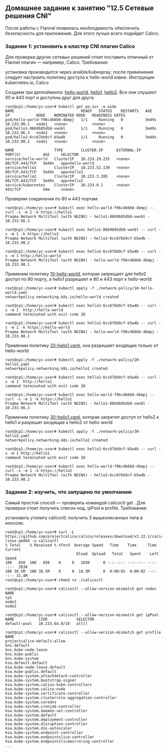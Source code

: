 ## Домашнее задание к занятию "12.5 Сетевые решения CNI"

После работы с Flannel появилась необходимость обеспечить безопасность для приложения. Для этого лучше всего подойдет Calico.

### Задание 1: установить в кластер CNI плагин Calico
Для проверки других сетевых решений стоит поставить отличный от Flannel плагин — например, Calico. Требования:

установка производится через ansible/kubespray;
после применения следует настроить политику доступа к hello-world извне. Инструкции kubernetes.io, Calico

Создаем три деплоймента: [hello-world](./main/hello-world.yaml), [hello1](./main/hello1.yaml), [hello2](./main/hello2.yaml). Все они слушают 80 и 443 порт и доступны друг для друга.

    root@cp1:/home/yc-user# kubectl get po,svc -o wide
    NAME                              READY   STATUS    RESTARTS   AGE     IP            NODE    NOMINATED NODE   READINESS GATES
    pod/hello-world-f96c4b6b6-4bmpj   1/1     Running   0          5m49s   10.233.90.1   node1   <none>           <none>
    pod/hello1-86b9b85db8-vwnbl       1/1     Running   0          5m49s   10.233.96.3   node2   <none>           <none>
    pod/hello2-6cc67bb9cf-b5w4b       1/1     Running   0          5m49s   10.233.90.2   node1   <none>           <none>

    NAME                  TYPE        CLUSTER-IP      EXTERNAL-IP   PORT(S)          AGE     SELECTOR
    service/hello-world   ClusterIP   10.233.29.255   <none>        80/TCP,443/TCP   5m49s   app=hello-world
    service/hello1        ClusterIP   10.233.52.139   <none>        80/TCP,443/TCP   5m49s   app=hello1
    service/hello2        ClusterIP   10.233.3.205    <none>        80/TCP,443/TCP   5m49s   app=hello2
    service/kubernetes    ClusterIP   10.233.0.1      <none>        443/TCP          94m     <none>

Проверим соединения по 80 и 443 портам:

    root@cp1:/home/yc-user# kubectl exec hello-world-f96c4b6b6-4bmpj -- curl -s -m 1 -k https://hello1
    Praqma Network MultiTool (with NGINX) - hello1-86b9b85db8-vwnbl - 10.233.96.3

    root@cp1:/home/yc-user# kubectl exec hello1-86b9b85db8-vwnbl -- curl -s -m 1 -k https://hello2
    Praqma Network MultiTool (with NGINX) - hello2-6cc67bb9cf-b5w4b - 10.233.90.2

    root@cp1:/home/yc-user# kubectl exec hello2-6cc67bb9cf-b5w4b -- curl -s -m 1 http://hello-world
    Praqma Network MultiTool (with NGINX) - hello-world-f96c4b6b6-4bmpj - 10.233.90.1


Применим политику [10-hello-world](./network-policy/10-hello-world.yaml), которая запрещает для hello2 доступ по 80 порту, а hello1 разрешает и 80 и 443 порт к hello-world:

    root@cp1:/home/yc-user# kubectl apply -f ./network-policy/10-hello-world.yaml
    networkpolicy.networking.k8s.io/hello-world created

    root@cp1:/home/yc-user# kubectl exec hello2-6cc67bb9cf-b5w4b -- curl -s -m 1  http://hello-world
    command terminated with exit code 28

    root@cp1:/home/yc-user# kubectl exec hello2-6cc67bb9cf-b5w4b -- curl -s -m 1 -k https://hello-world
    Praqma Network MultiTool (with NGINX) - hello-world-f96c4b6b6-4bmpj - 10.233.90.1

Применим политику [20-hello1.yaml](./network-policy/20-hello1.yaml), она разрешает входящие только от hello-world

    root@cp1:/home/yc-user# kubectl apply -f ./network-policy/20-hello1.yaml
    networkpolicy.networking.k8s.io/hello1 created

    root@cp1:/home/yc-user# kubectl exec hello2-6cc67bb9cf-b5w4b -- curl -s -m 1  http://hello1
    command terminated with exit code 28

    root@cp1:/home/yc-user# kubectl exec hello-world-f96c4b6b6-4bmpj -- curl -s -m 1 -k https://hello1
    Praqma Network MultiTool (with NGINX) - hello1-86b9b85db8-vwnbl - 10.233.96.3

Применим политику [30-hello1.yaml](./network-policy/30-hello2.yaml), которая запретит доступ от hello2 к hello1 и разрешит входящие к hello2 от hello-world

    root@cp1:/home/yc-user# kubectl apply -f ./network-policy/30-hello2.yaml
    networkpolicy.networking.k8s.io/hello2 created

    root@cp1:/home/yc-user# kubectl exec hello2-6cc67bb9cf-b5w4b -- curl -s -m 1 http://hello1
    command terminated with exit code 28

    root@cp1:/home/yc-user# kubectl exec hello-world-f96c4b6b6-4bmpj -- curl -s -m 1 -k https://hello2
    Praqma Network MultiTool (with NGINX) - hello2-6cc67bb9cf-b5w4b - 10.233.90.2

### Задание 2: изучить, что запущено по умолчанию
Самый простой способ — проверить командой calicoctl get . Для проверки стоит получить список нод, ipPool и profile. Требования:

установить утилиту calicoctl;
получить 3 вышеописанных типа в консоли.

    root@cp1:/home/yc-user# curl -L https://github.com/projectcalico/calico/releases/download/v3.22.1/calicoctl-linux-amd64 -o calicoctl
    % Total    % Received % Xferd  Average Speed   Time    Time     Time  Current
                                    Dload  Upload   Total   Spent    Left  Speed
    100   658  100   658    0     0   2030      0 --:--:-- --:--:-- --:--:--  2030
    100 38.5M  100 38.5M    0     0  18.3M      0  0:00:02  0:00:02 --:--:-- 31.4M
    root@cp1:/home/yc-user# chmod +x ./calicoctl
    
    root@cp1:/home/yc-user# calicoctl --allow-version-mismatch get nodes
    NAME
    cp1
    node1
    node2

    root@cp1:/home/yc-user# calicoctl --allow-version-mismatch get ipPool
    NAME           CIDR             SELECTOR
    default-pool   10.233.64.0/18   all()

    root@cp1:/home/yc-user# calicoctl --allow-version-mismatch get profile
    NAME
    projectcalico-default-allow
    kns.default
    kns.kube-node-lease
    kns.kube-public
    kns.kube-system
    ksa.default.default
    ksa.kube-node-lease.default
    ksa.kube-public.default
    ksa.kube-system.attachdetach-controller
    ksa.kube-system.bootstrap-signer
    ksa.kube-system.calico-kube-controllers
    ksa.kube-system.calico-node
    ksa.kube-system.certificate-controller
    ksa.kube-system.clusterrole-aggregation-controller
    ksa.kube-system.coredns
    ksa.kube-system.cronjob-controller
    ksa.kube-system.daemon-set-controller
    ksa.kube-system.default
    ksa.kube-system.deployment-controller
    ksa.kube-system.disruption-controller
    ksa.kube-system.dns-autoscaler
    ksa.kube-system.endpoint-controller
    ksa.kube-system.endpointslice-controller
    ksa.kube-system.endpointslicemirroring-controller
    ...